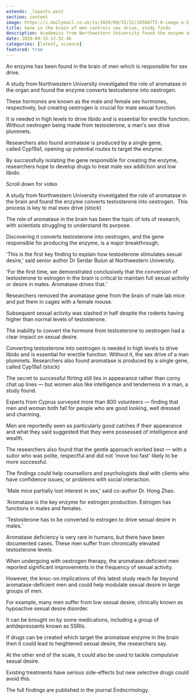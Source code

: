 ```yaml
---
extends: _layouts.post
section: content
image: https://i.dailymail.co.uk/1s/2020/09/15/12/28568772-0-image-a-5_1600169994608.jpg 
title: Gene in the brain of men controls sex drive, study finds 
description: Academics from Northwestern University found the enzyme aromatase turns testosterone into oestrogen. It is made by a single gene in the brain, called Cyp19a1. 
date: 2020-09-15-12-52-46 
categories: [latest, science] 
featured: true 
--- 
```

An enzyme has been found in the brain of men which is responsible for sex drive.

A study from Northwestern University investigated the role of aromatase in the organ and found the enzyme converts testosterone into oestrogen. 

These hormones are known as the male and female sex hormones, respectively, but creating oestrogen is crucial for male sexual function. 

It is needed in high levels to drive libido and is essential for erectile function. Without oestrogen being made from testosterone, a man's sex drive plummets. 

Researchers also found aromatase is produced by a single gene, called Cyp19a1, opening up potential routes to target the enzyme.

By successfully isolating the gene responsible for creating the enzyme, researchers hope to develop drugs to treat male sex addiction and low libido. 

Scroll down for video  

A study from Northwestern University investigated the role of aromatase in the brain and found the enzyme converts testosterone into oestrogen.  This process is key to mal esex drive (stock)

The role of aromatase in the brain has been the topic of lots of research, with scientists struggling to understand its purpose.  

Discovering it converts testosterone into oestrogen, and the gene responsible for producing the enzyme, is a major breakthrough.  

'This is the first key finding to explain how testosterone stimulates sexual desire,' said senior author Dr Serdar Bulun at Northwestern University.

'For the first time, we demonstrated conclusively that the conversion of testosterone to estrogen in the brain is critical to maintain full sexual activity or desire in males. Aromatase drives that.' 

Researchers removed the aromatase gene from the brain of male lab mice and put them in cages with a female mouse. 

Subsequent sexual activity was slashed in half despite the rodents having higher than normal levels of testosterone. 

The inability to convert the hormone from testosterone to oestrogen had a clear impact on sexual desire.

Converting testosterone into oestrogen is needed in high levels to drive libido and is essential for erectile function. Without it, the sex drive of a man plummets. Researchers also found aromatase is produced by a single gene, called Cyp19a1 (stock)

The secret to successful flirting still lies in appearance rather than corny chat up lines — but women also like intelligence and tenderness in a man, a study found.

Experts from Cyprus surveyed more than 800 volunteers — finding that men and woman both fall for people who are good looking, well dressed and charming.

Men are reportedly seen as particularly good catches if their appearance and what they said suggested that they were possessed of intelligence and wealth.

The researchers also found that the gentle approach worked best — with a suitor who was polite, respectful and did not 'move too fast' likely to be more successful.

The findings could help counsellors and psychologists deal with clients who have confidence issues, or problems with social interaction.

'Male mice partially lost interest in sex,' said co-author Dr. Hong Zhao.

'Aromatase is the key enzyme for estrogen production. Estrogen has functions in males and females.

'Testosterone has to be converted to estrogen to drive sexual desire in males.' 

Aromatase deficiency is very rare in humans, but there have been documented cases. These men suffer from chronically elevated testosterone levels.

When undergoing with oestrogen therapy, the aromatase-deficient men reported significant improvements in the frequency of sexual activity.

However, the knoc-on implications of this latest study reach far beyond aromatase-deficient men and could help modulate sexual desire in large groups of men. 

For example, many men suffer from low sexual desire, clinically known as hypoactive sexual desire disorder.

It can be brought on by some medications, including a group of antidepressants known as SSRIs. 

If drugs can be created which target the aromatase enzyme in the brain then it could lead to heightened sexual desire, the researchers say. 

At the other end of the scale, it could also be used to tackle compulsive sexual desire.

Existing treatments have serious side-effects but new selective drugs could avoid this. 

The full findings are published in the journal Endocrinology. 

